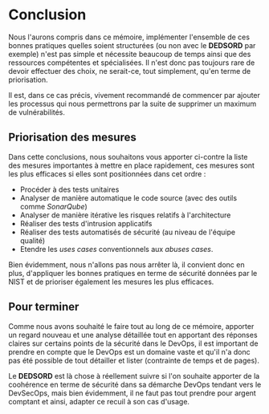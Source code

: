 # Conclusion

Nous l'aurons compris dans ce mémoire, implémenter l'ensemble de ces bonnes pratiques quelles soient structurées (ou non avec le **DEDSORD** par exemple) n'est pas simple et nécessite beaucoup de temps ainsi que des ressources compétentes et spécialisées. Il n'est donc pas toujours rare de devoir effectuer des choix, ne serait-ce, tout simplement, qu'en terme de priorisation.

Il est, dans ce cas précis, vivement recommandé de commencer par ajouter les processus qui nous permettrons par la suite de supprimer un maximum de vulnérabilités.

## Priorisation des mesures

Dans cette conclusions, nous souhaitons vous apporter ci-contre la liste des mesures importantes à mettre en place rapidement, ces mesures sont les plus efficaces si elles sont positionnées dans cet ordre : 

- Procéder à des tests unitaires
- Analyser de manière automatique le code source (avec des outils comme *SonarQube*)
- Analyser de manière itérative les risques relatifs à l'architecture
- Réaliser des tests d'intrusion applicatifs
- Réaliser des tests automatisés de sécurité (au niveau de l'équipe qualité)
- Etendre les *uses cases* conventionnels aux *abuses cases*.

Bien évidemment, nous n'allons pas nous arrêter là, il convient donc en plus, d'appliquer les bonnes pratiques en terme de sécurité données par le NIST et de prioriser également les mesures les plus efficaces.

## Pour terminer

Comme nous avons souhaité le faire tout au long de ce mémoire, apporter un regard nouveau et une analyse détaillée tout en apportant des réponses claires sur certains points de la sécurité dans le DevOps, il est important de prendre en compte que le DevOps est un domaine vaste et qu'il n'a donc pas été possible de tout détailler et lister (contrainte de temps et de pages).

Le **DEDSORD** est là chose à réellement suivre si l'on souhaite apporter de la coohérence en terme de sécurité dans sa démarche DevOps tendant vers le DevSecOps, mais bien évidemment, il ne faut pas tout prendre pour argent comptant et ainsi, adapter ce recuil à son cas d'usage.

